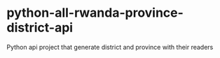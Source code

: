 # python-all-rwanda-province-district-api
 Python api project that generate district and province with their readers
